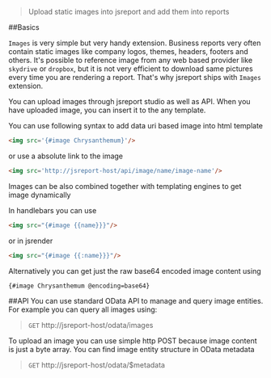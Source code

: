 > Upload static images into jsreport and add them into reports

##Basics

`Images` is very simple but very handy extension. Business reports very often contain static images like company logos, themes, headers, footers and others. It's possible to reference image from any web based provider like `skydrive` or `dropbox`, but it is not very efficient to download same pictures every time you are rendering a report. That's why jsreport ships with `Images` extension. 

You can upload images through jsreport studio as well as API. When you have uploaded image, you can insert it to the any template. 

You can use following syntax to add data uri based image into html template
```html
<img src='{#image Chrysanthemum}'/> 
```

or use a absolute link to the image
```html
<img src='http://jsreport-host/api/image/name/image-name'/>
```


Images can be also combined together with templating engines to get image dynamically

In handlebars you can use
```html
<img src="{#image {{name}}}"/>
```

or in jsrender
```html
<img src="{#image {{:name}}}"/>
```

Alternatively you can get just the raw base64 encoded image content using

```html
{#image Chrysanthemum @encoding=base64}
```

##API
You can use standard OData API to manage and query image entities. For example you can query all images using:
> `GET` http://jsreport-host/odata/images

To upload an image you can use simple http POST because image content is just a byte array. You can find image entity structure in OData metadata

>`GET` http://jsreport-host/odata/$metadata
